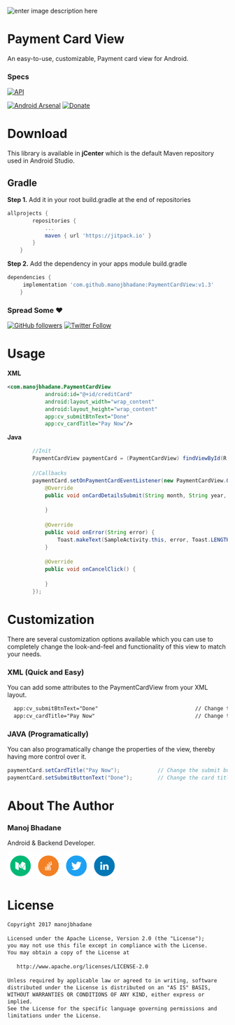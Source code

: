 
![enter image description here](https://raw.githubusercontent.com/manojbhadane/PaymentCardView/master/PaymentCardView.png)
# Payment Card View 
An easy-to-use, customizable, Payment card view for Android.

### Specs
[![API](https://img.shields.io/badge/API-15%2B-orange.svg?style=flat)](https://android-arsenal.com/api?level=15) 
<!---[![License](https://img.shields.io/badge/License-Apache%202.0-blue.svg)](https://opensource.org/licenses/Apache-2.0) -->
[![Android Arsenal](https://img.shields.io/badge/Android%20Arsenal-Payment%20Card%20View-brightgreen.svg?style=plastic)](https://android-arsenal.com/details/1/7417)
[![Donate](https://img.shields.io/badge/Donate-PayPal-blue.svg)](https://paypal.me/manojbhadane)

# Download

This library is available in **jCenter** which is the default Maven repository used in Android Studio.

## Gradle 
**Step 1.** Add it in your root build.gradle at the end of repositories
```gradle
allprojects {
		repositories {
			...
			maven { url 'https://jitpack.io' }
		}
	}
```
**Step 2.** Add the dependency in your apps module build.gradle
```gradle
dependencies {
     implementation 'com.github.manojbhadane:PaymentCardView:v1.3'
	}
```

### Spread Some :heart:
[![GitHub followers](https://img.shields.io/github/followers/manojbhadane.svg?style=social&label=Follow)](https://github.com/manojbhadane)  [![Twitter Follow](https://img.shields.io/twitter/follow/manojbhadane.svg?style=social)](https://twitter.com/Manoj_bhadane) 

# Usage
**XML**
```xml
<com.manojbhadane.PaymentCardView
            android:id="@+id/creditCard"
            android:layout_width="wrap_content"
            android:layout_height="wrap_content"
            app:cv_submitBtnText="Done"
            app:cv_cardTitle="Pay Now"/>
``` 

**Java**
```java
        //Init        
        PaymentCardView paymentCard = (PaymentCardView) findViewById(R.id.creditCard);

        //Callbacks
        paymentCard.setOnPaymentCardEventListener(new PaymentCardView.OnPaymentCardEventListener() {
            @Override
            public void onCardDetailsSubmit(String month, String year, String cardNumber, String cvv) {

            }

            @Override
            public void onError(String error) {
                Toast.makeText(SampleActivity.this, error, Toast.LENGTH_SHORT).show();
            }

            @Override
            public void onCancelClick() {

            }
        });
```

# Customization

There are several customization options available which you can use to completely change the look-and-feel and functionality of this view to match your needs.

### XML (Quick and Easy)

You can add some attributes to the PaymentCardView from your XML layout.

```xml
  app:cv_submitBtnText="Done"                               // Change the submit button text
  app:cv_cardTitle="Pay Now"                                // Change the card title text
```

### JAVA (Programatically)

You can also programatically change the properties of the view, thereby having more control over it.

```java
paymentCard.setCardTitle("Pay Now"); 		    // Change the submit button text
paymentCard.setSubmitButtonText("Done"); 	    // Change the card title text
```

# About The Author

### Manoj Bhadane

Android & Backend Developer.


<a href="https://medium.com/@manojbhadane"><img src="https://github.com/manojbhadane/Social-Icons/blob/master/medium-icon.png?raw=true" width="60"></a>
<a href="https://stackoverflow.com/users/4034678/manoj-bhadane"><img src="https://github.com/manojbhadane/Social-Icons/blob/master/stackoverflow-icon.png?raw=true" width="60"></a>
<a href="https://twitter.com/Manoj_bhadane"><img src="https://github.com/manojbhadane/Social-Icons/blob/master/twitter-icon.png?raw=true" width="60"></a>
<a href="https://in.linkedin.com/in/manojbhadane"><img src="https://github.com/manojbhadane/Social-Icons/blob/master/linkedin-icon.png?raw=true" width="60"></a>

# License

```
Copyright 2017 manojbhadane

Licensed under the Apache License, Version 2.0 (the "License");
you may not use this file except in compliance with the License.
You may obtain a copy of the License at

   http://www.apache.org/licenses/LICENSE-2.0

Unless required by applicable law or agreed to in writing, software
distributed under the License is distributed on an "AS IS" BASIS,
WITHOUT WARRANTIES OR CONDITIONS OF ANY KIND, either express or implied.
See the License for the specific language governing permissions and
limitations under the License.
```



